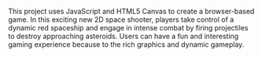 This project uses JavaScript and HTML5 Canvas to create a browser-based game. In this exciting new 2D space shooter, players take control of a dynamic red spaceship and engage in intense combat by firing projectiles to destroy approaching asteroids. Users can have a fun and interesting gaming experience because to the rich graphics and dynamic gameplay.
